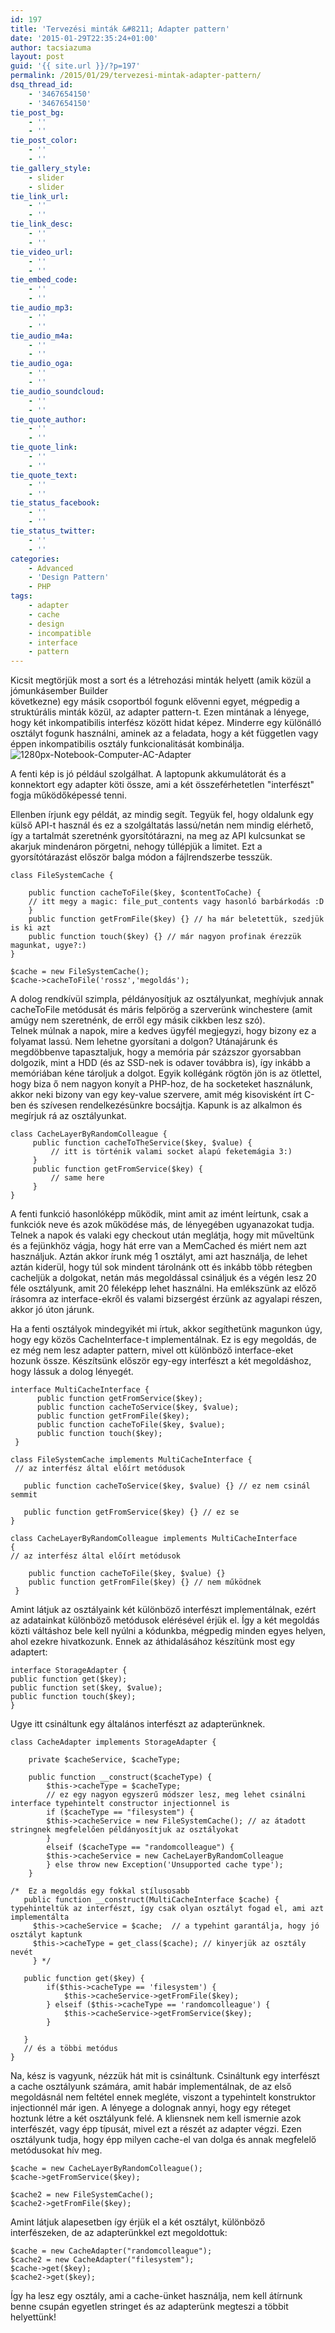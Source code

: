 ```yaml
---
id: 197
title: 'Tervezési minták &#8211; Adapter pattern'
date: '2015-01-29T22:35:24+01:00'
author: tacsiazuma
layout: post
guid: '{{ site.url }}/?p=197'
permalink: /2015/01/29/tervezesi-mintak-adapter-pattern/
dsq_thread_id:
    - '3467654150'
    - '3467654150'
tie_post_bg:
    - ''
    - ''
tie_post_color:
    - ''
    - ''
tie_gallery_style:
    - slider
    - slider
tie_link_url:
    - ''
    - ''
tie_link_desc:
    - ''
    - ''
tie_video_url:
    - ''
    - ''
tie_embed_code:
    - ''
    - ''
tie_audio_mp3:
    - ''
    - ''
tie_audio_m4a:
    - ''
    - ''
tie_audio_oga:
    - ''
    - ''
tie_audio_soundcloud:
    - ''
    - ''
tie_quote_author:
    - ''
    - ''
tie_quote_link:
    - ''
    - ''
tie_quote_text:
    - ''
    - ''
tie_status_facebook:
    - ''
    - ''
tie_status_twitter:
    - ''
    - ''
categories:
    - Advanced
    - 'Design Pattern'
    - PHP
tags:
    - adapter
    - cache
    - design
    - incompatible
    - interface
    - pattern
---
```


Kicsit megtörjük most a sort és a létrehozási minták helyett (amik közül a jómunkásember Builder  
következne) egy másik csoportból fogunk elővenni egyet, mégpedig a struktúrális minták közül, az adapter pattern-t. Ezen mintának a lényege, hogy két inkompatibilis interfész között hidat képez. Minderre egy különálló osztályt fogunk használni, aminek az a feladata, hogy a két független vagy éppen inkompatibilis osztály funkcionalitását kombinálja.![1280px-Notebook-Computer-AC-Adapter](assets/uploads/2015/01/1280px-Notebook-Computer-AC-Adapter-1024x491.jpg)

A fenti kép is jó például szolgálhat. A laptopunk akkumulátorát és a konnektort egy adapter köti össze, ami a két összeférhetetlen "interfészt" fogja működőképessé tenni.

Ellenben írjunk egy példát, az mindig segít. Tegyük fel, hogy oldalunk egy külső API-t használ és ez a szolgáltatás lassú/netán nem mindig elérhető, így a tartalmát szeretnénk gyorsítótárazni, na meg az API kulcsunkat se akarjuk mindenáron pörgetni, nehogy túllépjük a limitet. Ezt a gyorsítótárazást először balga módon a fájlrendszerbe tesszük.

```
class FileSystemCache {

    public function cacheToFile($key, $contentToCache) {
    // itt megy a magic: file_put_contents vagy hasonló barbárkodás :D
    }
    public function getFromFile($key) {} // ha már beletettük, szedjük is ki azt
    public function touch($key) {} // már nagyon profinak érezzük magunkat, ugye?:)
}

$cache = new FileSystemCache();
$cache->cacheToFile('rossz','megoldás');
```

A dolog rendkívül szimpla, példányosítjuk az osztályunkat, meghívjuk annak cacheToFile metódusát és máris felpörög a szerverünk winchestere (amit amúgy nem szeretnénk, de erről egy másik cikkben lesz szó).  
Telnek múlnak a napok, mire a kedves ügyfél megjegyzi, hogy bizony ez a folyamat lassú. Nem lehetne gyorsítani a dolgon? Utánajárunk és megdöbbenve tapasztaljuk, hogy a memória pár százszor gyorsabban dolgozik, mint a HDD (és az SSD-nek is odaver továbbra is), így inkább a memóriában kéne tároljuk a dolgot. Egyik kollégánk rögtön jön is az ötlettel, hogy biza ő nem nagyon konyít a PHP-hoz, de ha socketeket használunk, akkor neki bizony van egy key-value szervere, amit még kisovisként írt C-ben és szívesen rendelkezésünkre bocsájtja. Kapunk is az alkalmon és megírjuk rá az osztályunkat.

```
class CacheLayerByRandomColleague {
     public function cacheToTheService($key, $value) {
         // itt is történik valami socket alapú feketemágia 3:)
     }
     public function getFromService($key) {
         // same here
     }
}
```

A fenti funkció hasonlóképp működik, mint amit az imént leírtunk, csak a funkciók neve és azok működése más, de lényegében ugyanazokat tudja. Telnek a napok és valaki egy checkout után meglátja, hogy mit műveltünk és a fejünkhöz vágja, hogy hát erre van a MemCached és miért nem azt használjuk. Aztán akkor írunk még 1 osztályt, ami azt használja, de lehet aztán kiderül, hogy túl sok mindent tárolnánk ott és inkább több rétegben cacheljük a dolgokat, netán más megoldással csináljuk és a végén lesz 20 féle osztályunk, amit 20 féleképp lehet használni. Ha emlékszünk az előző írásomra az interface-ekről és valami bizsergést érzünk az agyalapi részen, akkor jó úton járunk.

Ha a fenti osztályok mindegyikét mi írtuk, akkor segíthetünk magunkon úgy, hogy egy közös CacheInterface-t implementálnak. Ez is egy megoldás, de ez még nem lesz adapter pattern, mivel ott különböző interface-eket hozunk össze. Készítsünk először egy-egy interfészt a két megoldáshoz, hogy lássuk a dolog lényegét.

```
interface MultiCacheInterface {
      public function getFromService($key);
      public function cacheToService($key, $value);
      public function getFromFile($key);
      public function cacheToFile($key, $value);
      public function touch($key);
 }
```

```
class FileSystemCache implements MultiCacheInterface {
 // az interfész által előírt metódusok

   public function cacheToService($key, $value) {} // ez nem csinál semmit 

   public function getFromService($key) {} // ez se
}
```

```
class CacheLayerByRandomColleague implements MultiCacheInterface
{
// az interfész által előírt metódusok

    public function cacheToFile($key, $value) {}
    public function getFromFile($key) {} // nem működnek
 }
```

Amint látjuk az osztályaink két különböző interfészt implementálnak, ezért az adatainkat különböző metódusok elérésével érjük el. Így a két megoldás közti váltáshoz bele kell nyúlni a kódunkba, mégpedig minden egyes helyen, ahol ezekre hivatkozunk. Ennek az áthidalásához készítünk most egy adaptert:

```
interface StorageAdapter {
public function get($key);
public function set($key, $value);
public function touch($key);
}
```

Ugye itt csináltunk egy általános interfészt az adapterünknek.

```
class CacheAdapter implements StorageAdapter {

    private $cacheService, $cacheType;      

    public function __construct($cacheType) {
        $this->cacheType = $cacheType;
        // ez egy nagyon egyszerű módszer lesz, meg lehet csinálni interface typehintelt constructor injectionnel is
        if ($cacheType == "filesystem") {
        $this->cacheService = new FileSystemCache(); // az átadott stringnek megfelelően példányosítjuk az osztályokat
        } 
        elseif ($cacheType == "randomcolleague") {
        $this->cacheService = new CacheLayerByRandomColleague
        } else throw new Exception('Unsupported cache type');
    } 
   
/*  Ez a megoldás egy fokkal stílusosabb 
   public function __construct(MultiCacheInterface $cache) {  typehinteltük az interfészt, így csak olyan osztályt fogad el, ami azt implementálta
     $this->cacheService = $cache;  // a typehint garantálja, hogy jó osztályt kaptunk
     $this->cacheType = get_class($cache); // kinyerjük az osztály nevét 
     } */

   public function get($key) {
        if($this->cacheType == 'filesystem') {
            $this->cacheService->getFromFile($key);
        } elseif ($this->cacheType == 'randomcolleague') {
            $this->cacheService->getFromService($key);
        }

   }
   // és a többi metódus
}
```

Na, kész is vagyunk, nézzük hát mit is csináltunk. Csináltunk egy interfészt a cache osztályunk számára, amit habár implementálnak, de az első megoldásnál nem feltétel ennek megléte, viszont a typehintelt konstruktor injectionnél már igen. A lényege a dolognak annyi, hogy egy réteget hoztunk létre a két osztályunk felé. A kliensnek nem kell ismernie azok interfészét, vagy épp típusát, mivel ezt a részét az adapter végzi. Ezen osztályunk tudja, hogy épp milyen cache-el van dolga és annak megfelelő metódusokat hív meg.

```
$cache = new CacheLayerByRandomColleague();
$cache->getFromService($key);

$cache2 = new FileSystemCache();
$cache2->getFromFile($key);
```

Amint látjuk alapesetben így érjük el a két osztályt, különböző interfészeken, de az adapterünkkel ezt megoldottuk:

```
$cache = new CacheAdapter("randomcolleague");
$cache2 = new CacheAdapter("filesystem");
$cache->get($key);
$cache2->get($key);
```

Így ha lesz egy osztály, ami a cache-ünket használja, nem kell átírnunk benne csupán egyetlen stringet és az adapterünk megteszi a többit helyettünk!

